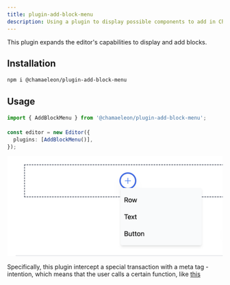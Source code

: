 ```yaml
---
title: plugin-add-block-menu
description: Using a plugin to display possible components to add in Chamaeleon
---
```


This plugin expands the editor's capabilities to display and add blocks.

## Installation

```sh
npm i @chamaeleon/plugin-add-block-menu
```

## Usage

```ts
import { AddBlockMenu } from '@chamaeleon/plugin-add-block-menu';

const editor = new Editor({
  plugins: [AddBlockMenu()],
});
```

![add block menu example](../../../assets/add-block-menu-demo.png)

Specifically, this plugin intercept a special transaction with a meta tag - intention, which means that the user calls a certain function, like <a href="https://github.com/lFandoriNl/chamaeleon/blob/master/packages/plugin-add-block-menu/src/add-block-menu.tsx#L36" target="_blank">this</a>
